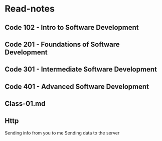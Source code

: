 # Read-notes

## Code 102 - Intro to Software Development
## Code 201 - Foundations of Software Development
## Code 301 - Intermediate Software Development
## Code 401 - Advanced Software Development

## Class-01.md


## Http
Sending info from you to me
Sending data to the server
